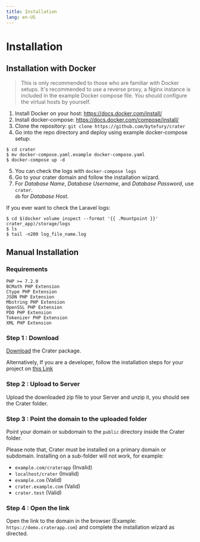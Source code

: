 ```yaml
---
title: Installation
lang: en-US
---
```


# Installation

## Installation with Docker

> This is only recommended to those who are familiar with Docker setups.
  It's recommended to use a reverse proxy, a Nginx instance is included in
  the example Docker compose file. You should configure the virtual hosts
  by yourself.

1. Install Docker on your host: https://docs.docker.com/install/
2. Install docker-compose: https://docs.docker.com/compose/install/
3. Clone the repository: `git clone https://github.com/bytefury/crater`
4. Go into the repo directory and deploy using example docker-compose setup:
```
$ cd crater
$ mv docker-compose.yaml.example docker-compose.yaml
$ docker-compose up -d
```
5. You can check the logs with `docker-compose logs`
6. Go to your crater domain and follow the installation wizard.
7. For *Database Name*, *Database Username*, and *Database Password*, use `crater`.  
  `db` for *Database Host*.

If you ever want to check the Laravel logs:
```
$ cd $(docker volume inspect --format '{{ .Mountpoint }}' crater_app)/storage/logs
$ ls
$ tail -n200 log_file_name.log
```

## Manual Installation

### Requirements

```
PHP >= 7.2.0
BCMath PHP Extension
Ctype PHP Extension
JSON PHP Extension
Mbstring PHP Extension
OpenSSL PHP Extension
PDO PHP Extension
Tokenizer PHP Extension
XML PHP Extension
```

### Step 1 : Download

[Download](http://craterapp.com/downloads) the Crater package.

Alternatively, If you are a developer, follow the installation steps for your project on [this Link](./developer-guide.md)

### Step 2 : Upload to Server

Upload the downloaded zip file to your Server and unzip it, you should see the Crater folder.

### Step 3 : Point the domain to the uploaded folder

Point your domain or subdomain to the `public` directory inside the Crater folder. 

Please note that, Crater must be installed on a primary domain or subdomain. Installing on a sub-folder will not work, for example:
- `example.com/craterapp` (Invalid)
- `localhost/crater` (Invalid)
- `example.com` (Valid)
- `crater.example.com` (Valid)
- `crater.test` (Valid)

### Step 4 : Open the link

Open the link to the domain in the browser (Example: `https://demo.craterapp.com`) and complete the installation wizard as directed.
